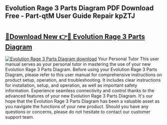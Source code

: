 ## Evolution Rage 3 Parts Diagram PDF Download Free - Part-qtM User Guide Repair kpZTJ

# <h2><a href="http://dfmzgxh.blite.top/?on=Evolution+Rage+3+Parts+Diagram">🔗Download New 👉🔴 Evolution Rage 3 Parts Diagram</a></h2>

[![Evolution Rage 3 Parts Diagram download](https://i.imgur.com/lujVjoI.png)](http://dfmzgxh.blite.top/?on=Evolution+Rage+3+Parts+Diagram)
Your Personal Tutor This user manual serves as your personal tutor in mastering the use of your new Evolution Rage 3 Parts Diagram. Before using your Evolution Rage 3 Parts Diagram, please refer to this user manual for comprehensive instructions on product setup, operation, and troubleshooting. It includes clear instructions for installation, setup, and operation, as well as important safety information. Experience seamless connectivity and control thanks to the advanced features of your new Evolution Rage 3 Parts Diagram. It's our hope that the Evolution Rage 3 Parts Diagram has been a valuable asset as you navigate the functions of your new product. Should you have any questions or concerns, please do not hesitate to contact our customer support team.
